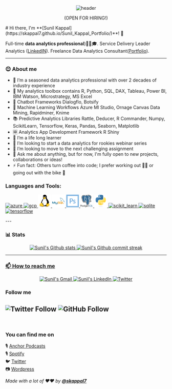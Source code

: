 <!-- markdownlint-disable MD033 MD042-->

<div align="center">
  <img src="https://github.com/skappal7/Sunil_Kappal_Portfolio/blob/main/Images/Github%20Logo1.gif" alt="header"/>
</div>
 <p align="center"> (OPEN FOR HIRING!)</p>
# Hi there, I'm **[Sunil Kappal](https://skappal7.github.io/Sunil_Kappal_Portfolio/)**! 👋

Full-time **data analytics professional**)🧑‍🎓🎓. Service Delivery Leader Analytics ([LinkedIN](https://www.linkedin.com/in/skappal/)). Freelance Data Analytics Consultant([Portfolio](https://sites.google.com/view/sunilkappalportfolio/home)).

---

### **😊 About me**

- 🔭 I’m a seasoned data analytics professional with over 2 decades of industry experience
- 🧰 My analytics toolbox contains R, Python, SQL, DAX, Tableau, Power BI, IBM Watson, Microstrategy, MS Excel
- 🤖 Chatbot Frameworks Dialogflo, Botsify
- 🎰 Machine Learning Workflows Azure Ml Studio, Ornage Canvas Data Mining, Rapidminer, Knime
- 📚 Predictive Analytics Libraries Rattle, Deducer, R Commander, Numpy, ScikitLearn, Tensorflow, Keras, Pandas, Seaborn, Matplotlib
- 🈸 Analytics App Development Framework R Shiny
- 🌱 I’m a life long learner
- 👯 I’m looking to start a data analytics for rookies webinar series
- 🤔 I’m looking to move to the next challenging assignment
- 💬 Ask me about anything, but for now, I'm fully open to new projects, collaborations or ideas!
- ⚡ Fun fact: Others turn coffee into code; I prefer working out 🏋🏽 or going out with the bike 🚴

<h3 align="left">Languages and Tools:</h3>
<p align="left"> <a href="https://azure.microsoft.com/en-in/" target="_blank"> <img src="https://www.vectorlogo.zone/logos/microsoft_azure/microsoft_azure-icon.svg" alt="azure" width="40" height="40"/> </a> <a href="https://cloud.google.com" target="_blank"> <img src="https://www.vectorlogo.zone/logos/google_cloud/google_cloud-icon.svg" alt="gcp" width="40" height="40"/> </a> <a href="https://www.linux.org/" target="_blank"> <img src="https://raw.githubusercontent.com/devicons/devicon/master/icons/linux/linux-original.svg" alt="linux" width="40" height="40"/> </a> <a href="https://www.mysql.com/" target="_blank"> <img src="https://raw.githubusercontent.com/devicons/devicon/master/icons/mysql/mysql-original-wordmark.svg" alt="mysql" width="40" height="40"/> </a> <a href="https://www.photoshop.com/en" target="_blank"> <img src="https://raw.githubusercontent.com/devicons/devicon/master/icons/photoshop/photoshop-line.svg" alt="photoshop" width="40" height="40"/> </a> <a href="https://www.postgresql.org" target="_blank"> <img src="https://raw.githubusercontent.com/devicons/devicon/master/icons/postgresql/postgresql-original-wordmark.svg" alt="postgresql" width="40" height="40"/> </a> <a href="https://www.python.org" target="_blank"> <img src="https://raw.githubusercontent.com/devicons/devicon/master/icons/python/python-original.svg" alt="python" width="40" height="40"/> </a> <a href="https://scikit-learn.org/" target="_blank"> <img src="https://upload.wikimedia.org/wikipedia/commons/0/05/Scikit_learn_logo_small.svg" alt="scikit_learn" width="40" height="40"/> </a> <a href="https://www.sqlite.org/" target="_blank"> <img src="https://www.vectorlogo.zone/logos/sqlite/sqlite-icon.svg" alt="sqlite" width="40" height="40"/> </a> <a href="https://www.tensorflow.org" target="_blank"> <img src="https://www.vectorlogo.zone/logos/tensorflow/tensorflow-icon.svg" alt="tensorflow" width="40" height="40"/> </a> </p>
---

### **📊 Stats**

<div align="center" style="text-align:center">
    <a href="#">
        <img width="49%"  src="https://github-readme-stats.vercel.app/api?username=skappal7&show_icons=true&theme=monokai&count_private=true&hide=prs,contribs"
            alt="Sunil's Github stats">
    </a>
    <a href="#">
        <img width="49%"  src="https://github-readme-streak-stats.herokuapp.com/?user=skappal7&theme=monokai"
            alt="Sunil's Github commit streak">
 </div>

---

### **📫 How to reach me**

<div align="center" style="text-align:center">
    <a href="mailto:skappal7@gmail.com">
        <img src="https://img.shields.io/badge/-Gmail-EA4335?style=for-the-badge&logo=Gmail&logoColor=white"
            alt="Sunil's Gmail">
    </a>
      <a href="https://www.linkedin.com/in/skappal/">
        <img src="https://img.shields.io/badge/LinkedIn-0A66C2?style=for-the-badge&logo=linkedin&logoColor=white"
            alt="Sunil's LinkedIn">
            <a href="https://twitter.com/skappal"><img alt="Twitter" title="Twitter" src="https://img.shields.io/badge/-Twitter-1DA1F2?style=for-the-badge&logo=twitter&logoColor=white"/></a>
            </div>

### **Follow me**
![Twitter Follow](https://img.shields.io/twitter/follow/skappal?style=social)
![GitHub Follow](https://img.shields.io/badge/-GitHub-181717?style=flat-square&logo=github&logoColor=white&link=https://github.com/skappal7)
---

<br>

### You can find me on

🎙️ [Anchor Podcasts](https://anchor.fm/data_dojo) <br>
🎙️ [Spotify](https://open.spotify.com/show/071gHI4RB0awwiAUsS494Vr) <br>
🐦 [Twitter](https://twitter.com/skappal) <br>
📷 [Wordpress](https://skappal7.wordpress.com/n) <br>

_Made with a lot of ❤️❤️ by **[@skappal7](https://github.com/skappal7)**_
